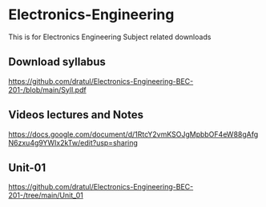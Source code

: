 # Electronics-Engineering
This is for Electronics Engineering Subject related downloads

## Download syllabus
https://github.com/dratul/Electronics-Engineering-BEC-201-/blob/main/Syll.pdf

## Videos lectures and Notes
https://docs.google.com/document/d/1RtcY2vmKSOJgMpbbOF4eW88gAfgN6zxu4g9YWIx2kTw/edit?usp=sharing


## Unit-01
https://github.com/dratul/Electronics-Engineering-BEC-201-/tree/main/Unit_01



